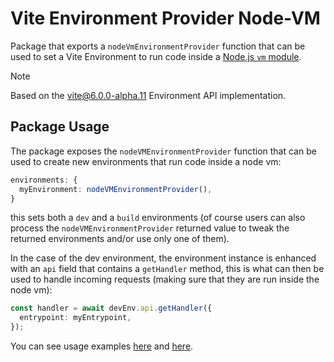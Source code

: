 # Vite Environment Provider Node-VM

Package that exports a `nodeVmEnvironmentProvider` function that can be used to set a Vite Environment to run code inside a [Node.js `vm` module](https://nodejs.org/api/vm.html).

> [!NOTE]
> Based on the [vite@6.0.0-alpha.11](https://www.npmjs.com/package/vite/v/6.0.0-alpha.11) Environment API implementation.

## Package Usage

The package exposes the `nodeVMEnvironmentProvider` function that can be used to create new environments that run code inside a node vm:

```ts
environments: {
  myEnvironment: nodeVMEnvironmentProvider(),
}
```

this sets both a `dev` and a `build` environments (of course users can also process the `nodeVMEnvironmentProvider` returned value to tweak the returned environments and/or use only one of them).

In the case of the dev environment, the environment instance is enhanced with an `api` field that contains a `getHandler` method, this is what can then be used to handle incoming requests (making sure that they are run inside the node vm):

```ts
const handler = await devEnv.api.getHandler({
  entrypoint: myEntrypoint,
});
```

You can see usage examples [here](../../examples/dummy-framework/frameworkPlugin.ts) and [here](https://github.com/dario-piotrowicz/remix/blob/2.9.1-vite-env-4/packages/remix-dev/vite/plugin.ts).
